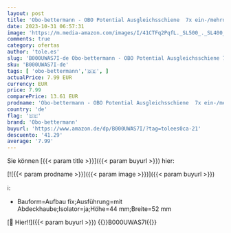 ```yaml
---
layout: post
title: 'Obo-bettermann - OBO Potential Ausgleichsschiene  7x ein-/mehrdr. 25mm²  feindr. 16mm²  Kunststoff   Typ 1809  5015073'
date: 2023-10-31 06:57:31
image: 'https://m.media-amazon.com/images/I/41CTFq2PqfL._SL500_._SL400_.jpg'
comments: true
category: ofertas
author: 'tole.es'
slug: 'B000UWAS7I-de Obo-bettermann - OBO Potential Ausgleichsschiene 7x...'
sku: 'B000UWAS7I-de'
tags: [ 'obo-bettermann','🇩🇪', ]
actualPrice: 7.99 EUR
currency: EUR
price: 7.99
comparePrice: 13.61 EUR
prodname: 'Obo-bettermann - OBO Potential Ausgleichsschiene  7x ein-/mehrdr. 25mm²  feindr. 16mm²  Kunststoff   Typ 1809  5015073'
country: 'de'
flag: '🇩🇪'
brand: 'Obo-bettermann'
buyurl: 'https://www.amazon.de/dp/B000UWAS7I/?tag=tolees0ca-21'
descuento: '41.29'
average: '7.99'
---
```


Sie können [{{< param title >}}]({{< param buyurl >}}) hier:

[![{{< param prodname >}}]({{< param image >}})]({{< param buyurl >}})

ℹ️:

- Bauform=Aufbau fix;Ausführung=mit Abdeckhaube;Isolator=ja;Höhe=44 mm;Breite=52 mm

[🛒 Hier!!]({{< param buyurl >}})
{{<world>}}B000UWAS7I{{</world>}}
